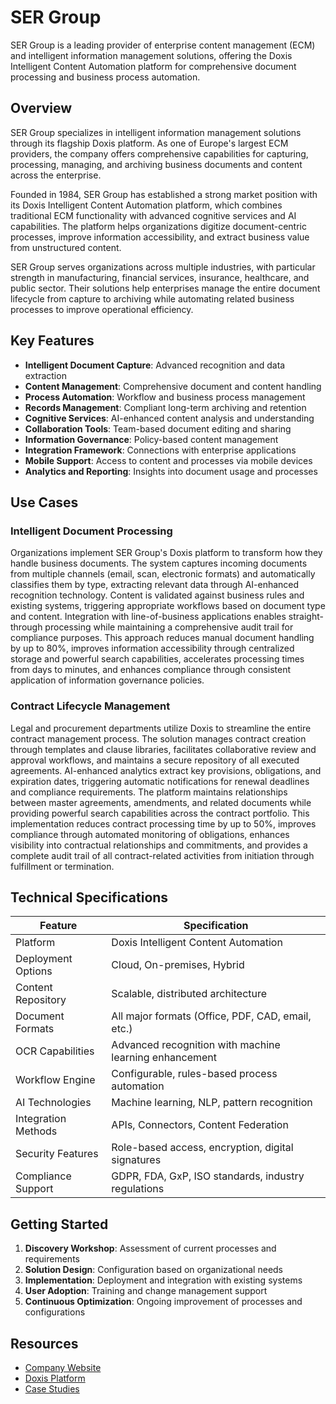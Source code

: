 # SER Group

SER Group is a leading provider of enterprise content management (ECM) and intelligent information management solutions, offering the Doxis Intelligent Content Automation platform for comprehensive document processing and business process automation.

## Overview

SER Group specializes in intelligent information management solutions through its flagship Doxis platform. As one of Europe's largest ECM providers, the company offers comprehensive capabilities for capturing, processing, managing, and archiving business documents and content across the enterprise.

Founded in 1984, SER Group has established a strong market position with its Doxis Intelligent Content Automation platform, which combines traditional ECM functionality with advanced cognitive services and AI capabilities. The platform helps organizations digitize document-centric processes, improve information accessibility, and extract business value from unstructured content.

SER Group serves organizations across multiple industries, with particular strength in manufacturing, financial services, insurance, healthcare, and public sector. Their solutions help enterprises manage the entire document lifecycle from capture to archiving while automating related business processes to improve operational efficiency.

## Key Features

- **Intelligent Document Capture**: Advanced recognition and data extraction
- **Content Management**: Comprehensive document and content handling
- **Process Automation**: Workflow and business process management
- **Records Management**: Compliant long-term archiving and retention
- **Cognitive Services**: AI-enhanced content analysis and understanding
- **Collaboration Tools**: Team-based document editing and sharing
- **Information Governance**: Policy-based content management
- **Integration Framework**: Connections with enterprise applications
- **Mobile Support**: Access to content and processes via mobile devices
- **Analytics and Reporting**: Insights into document usage and processes

## Use Cases

### Intelligent Document Processing

Organizations implement SER Group's Doxis platform to transform how they handle business documents. The system captures incoming documents from multiple channels (email, scan, electronic formats) and automatically classifies them by type, extracting relevant data through AI-enhanced recognition technology. Content is validated against business rules and existing systems, triggering appropriate workflows based on document type and content. Integration with line-of-business applications enables straight-through processing while maintaining a comprehensive audit trail for compliance purposes. This approach reduces manual document handling by up to 80%, improves information accessibility through centralized storage and powerful search capabilities, accelerates processing times from days to minutes, and enhances compliance through consistent application of information governance policies.

### Contract Lifecycle Management

Legal and procurement departments utilize Doxis to streamline the entire contract management process. The solution manages contract creation through templates and clause libraries, facilitates collaborative review and approval workflows, and maintains a secure repository of all executed agreements. AI-enhanced analytics extract key provisions, obligations, and expiration dates, triggering automatic notifications for renewal deadlines and compliance requirements. The platform maintains relationships between master agreements, amendments, and related documents while providing powerful search capabilities across the contract portfolio. This implementation reduces contract processing time by up to 50%, improves compliance through automated monitoring of obligations, enhances visibility into contractual relationships and commitments, and provides a complete audit trail of all contract-related activities from initiation through fulfillment or termination.

## Technical Specifications

| Feature | Specification |
|---------|---------------|
| Platform | Doxis Intelligent Content Automation |
| Deployment Options | Cloud, On-premises, Hybrid |
| Content Repository | Scalable, distributed architecture |
| Document Formats | All major formats (Office, PDF, CAD, email, etc.) |
| OCR Capabilities | Advanced recognition with machine learning enhancement |
| Workflow Engine | Configurable, rules-based process automation |
| AI Technologies | Machine learning, NLP, pattern recognition |
| Integration Methods | APIs, Connectors, Content Federation |
| Security Features | Role-based access, encryption, digital signatures |
| Compliance Support | GDPR, FDA, GxP, ISO standards, industry regulations |

## Getting Started

1. **Discovery Workshop**: Assessment of current processes and requirements
2. **Solution Design**: Configuration based on organizational needs
3. **Implementation**: Deployment and integration with existing systems
4. **User Adoption**: Training and change management support
5. **Continuous Optimization**: Ongoing improvement of processes and configurations

## Resources

- [Company Website](https://www.sergroup.com/)
- [Doxis Platform](https://www.sergroup.com/en/doxis-intelligent-content-automation/)
- [Case Studies](https://www.sergroup.com/en/references/)
